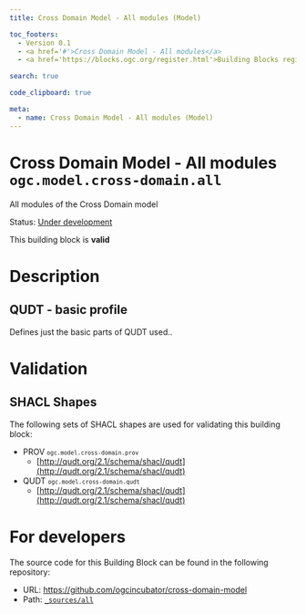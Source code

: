 ```yaml
---
title: Cross Domain Model - All modules (Model)

toc_footers:
  - Version 0.1
  - <a href='#'>Cross Domain Model - All modules</a>
  - <a href='https://blocks.ogc.org/register.html'>Building Blocks register</a>

search: true

code_clipboard: true

meta:
  - name: Cross Domain Model - All modules (Model)
---
```



# Cross Domain Model - All modules `ogc.model.cross-domain.all`

All modules of the Cross Domain model

<p class="status">
    <span data-rainbow-uri="http://www.opengis.net/def/status">Status</span>:
    <a href="http://www.opengis.net/def/status/under-development" target="_blank" data-rainbow-uri>Under development</a>
</p>

<aside class="success">
This building block is <strong>valid</strong>
</aside>

# Description

## QUDT - basic profile

Defines just the basic parts of QUDT used..




# Validation

## SHACL Shapes

The following sets of SHACL shapes are used for validating this building block:

* PROV <small><code>ogc.model.cross-domain.prov</code></small>
  * [http://qudt.org/2.1/schema/shacl/qudt](http://qudt.org/2.1/schema/shacl/qudt)
* QUDT <small><code>ogc.model.cross-domain.qudt</code></small>
  * [http://qudt.org/2.1/schema/shacl/qudt](http://qudt.org/2.1/schema/shacl/qudt)

# For developers

The source code for this Building Block can be found in the following repository:

* URL: <a href="https://github.com/ogcincubator/cross-domain-model" target="_blank">https://github.com/ogcincubator/cross-domain-model</a>
* Path:
<code><a href="https://github.com/ogcincubator/cross-domain-model/blob/HEAD/_sources/all" target="_blank">_sources/all</a></code>

